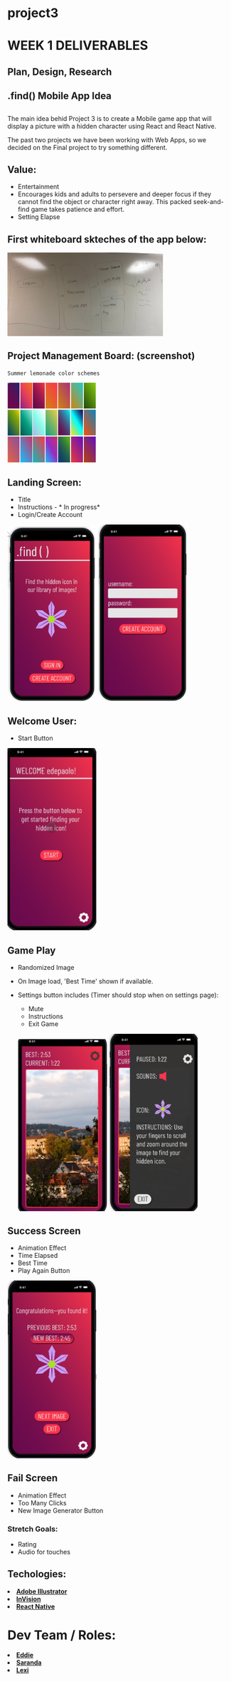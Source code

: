 # project3

# WEEK 1 DELIVERABLES
## Plan, Design, Research


## .find() Mobile App Idea <h2>

The main idea behid Project 3 is to create a Mobile game app that will display a picture with a hidden character using React and React Native.

The past two projects we have been working with Web Apps, so we decided on the Final project to try something different.

## Value:
* Entertainment
* Encourages kids and adults to persevere and deeper focus if they cannot find the object or character right away. This packed seek-and-find game takes patience and effort.
* Setting Elapse 


## First whiteboard skteches of the app below: 

<img src="images/sketch.jpg" width="350">



## Project Management Board: (screenshot)
    Summer lemonade color schemes

<img src="images/gardients.png" width="200">



## Landing Screen:
* Title
* Instructions - * In progress* 
* Login/Create Account

<img src="images/welcome.png" width="200">  <img src="images/create.png" width="200"> 

## Welcome User:
* Start Button

<img src="images/Start.png" width="200"> 

## Game Play
* Randomized Image 
* On Image load, 'Best Time' shown if available. 
* Settings button includes (Timer should stop when on settings page): 
    - Mute
    - Instructions
    - Exit Game
   
    
  <img src="images/play.png" width="200">  <img src="images/Settings.png" width="200"> 


## Success Screen
* Animation Effect
* Time Elapsed
* Best Time
* Play Again Button

<img src="images/Win.png" width="200"> 


## Fail Screen
* Animation Effect
* Too Many Clicks
* New Image Generator Button





### Stretch Goals: 
* Rating
* Audio for touches
















## Techologies:

<li><strong><a href="https://www.adobe.com/products/illustrator.html?gclid=EAIaIQobChMIw52uk6Ck5QIVAtlkCh27_Q4FEAAYASAAEgIyCPD_BwE&sdid=KKQML&mv=search&ef_id=EAIaIQobChMIw52uk6Ck5QIVAtlkCh27_Q4FEAAYASAAEgIyCPD_BwE:G:s&s_kwcid=AL!3085!3!332938048272!e!!g!!illustrator">Adobe Illustrator</a></strong>


<li><strong><a href="https://projects.invisionapp.com/share/65UFNG4G3ZB#/screens/">InVision</a></strong>

<li><strong><a href="https://facebook.github.io/react-native/showcase">React Native</a></strong>

 <!-- <li><strong><a href="https://facebook.github.io/react-native/showcase">React Native</a></strong> -->























# Dev Team / Roles: 
<li><strong><a href="https://github.com/edepaolo">Eddie</a></strong> 
<li><strong><a href="https://github.com/annda7">Saranda</a></strong> 
 <li><strong><a href="https://github.com/lexi-winstanley">Lexi</a></strong>